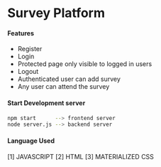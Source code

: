 # Survey Platform


#### Features

- Register
- Login
- Protected page only visible to logged in users
- Logout
- Authenticated user can add survey
- Any user can attend the survey

#### Start Development server

```bash
npm start      --> frontend server
node server.js --> backend server
```

#### Language Used

[1] JAVASCRIPT
[2] HTML
[3] MATERIALIZED CSS

